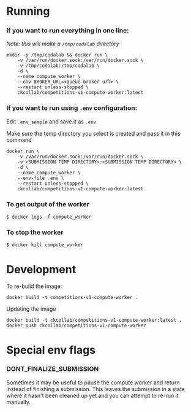 Running
=======

### If you want to run everything in one line:

*Note: this will make a `/tmp/codalab` directory*

```
mkdir -p /tmp/codalab && docker run \
    -v /var/run/docker.sock:/var/run/docker.sock \
    -v /tmp/codalab:/tmp/codalab \
    -d \
    --name compute_worker \
    --env BROKER_URL=<queue broker url> \
    --restart unless-stopped \
    ckcollab/competitions-v1-compute-worker:latest
```


### If you want to run using `.env` configuration:

Edit `.env_sample` and save it as `.env`

Make sure the temp directory you select is created and pass it in this command

```
docker run \
    -v /var/run/docker.sock:/var/run/docker.sock \
    -v <SUBMISSION TEMP DIRECTORY>:<SUBMISSION TEMP DIRECTORY> \
    -d \
    --name compute_worker \
    --env-file .env \
    --restart unless-stopped \
    ckcollab/competitions-v1-compute-worker:latest
```

### To get output of the worker

```
$ docker logs -f compute_worker
```

### To stop the worker

```
$ docker kill compute_worker
```


Development
===========

To re-build the image:

```
docker build -t competitions-v1-compute-worker .
```

Updating the image

```
docker build -t ckcollab/competitions-v1-compute-worker:latest .
docker push ckcollab/competitions-v1-compute-worker
```


Special env flags
=================


### DONT_FINALIZE_SUBMISSION

Sometimes it may be useful to pause the compute worker and return instead of finishing a submission. This leaves the
submission in a state where it hasn't been cleaned up yet and you can attempt to re-run it manually.

